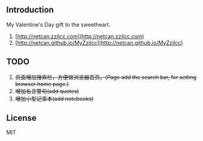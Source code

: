 ## Introduction
My Valentine's Day gift to the sweetheart.

1. [http://netcan.zzilcc.com](http://netcan.zzilcc.com)
2. [http://netcan.github.io/MyZzilcc](http://netcan.github.io/MyZzilcc)

## TODO
1. ~~页面增加搜索栏，方便做浏览器首页。(Page add the search bar, for setting browser home page.)~~
2. ~~增加名言警句(add quotes)~~
3. ~~增加小型记事本(add notebooks)~~

## License
MIT

